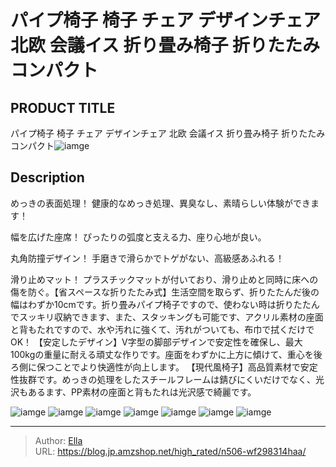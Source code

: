 # パイプ椅子  椅子 チェア デザインチェア 北欧 会議イス 折り畳み椅子  折りたたみ コンパクト


## PRODUCT TITLE 

パイプ椅子  椅子 チェア デザインチェア 北欧 会議イス 折り畳み椅子  折りたたみ コンパクト![iamge](https://b2bfiles1.gigab2b.cn/image/wkseller/7404/20230419_e00a376143c1bbd1c1e35b0f1edcb8bc.jpg)

## Description

めっきの表面処理！
健康的なめっき処理、異臭なし、素晴らしい体験ができます！

幅を広げた座席！
ぴったりの弧度と支える力、座り心地が良い。

丸角防撞デザイン！
手磨きで滑らかでトゲがない、高級感あふれる！

滑り止めマット！
プラスチックマットが付いており、滑り止めと同時に床への傷を防ぐ。【省スペースな折りたたみ式】生活空間を取らず、折りたたんだ後の幅はわずか10cmです。折り畳みパイプ椅子ですので、使わない時は折りたたんでスッキリ収納できます、また、スタッキングも可能です、アクリル素材の座面と背もたれですので、水や汚れに強くて、汚れがついても、布巾で拭くだけでOK！
【安定したデザイン】V字型の脚部デザインで安定性を確保し、最大100kgの重量に耐える頑丈な作りです。座面をわずかに上方に傾けて、重心を後ろ側に保つことでより快適性が向上します。
【現代風椅子】高品質素材で安定性抜群です。めっきの処理をしたスチールフレームは錆びにくいだけでなく、光沢もあるます、PP素材の座面と背もたれは光沢感で綺麗です。







![iamge](https://b2bfiles1.gigab2b.cn/image/wkseller/7404/20230419_134d54c52bd27ae9dbbd7b3c51d63869.jpg)
![iamge](https://b2bfiles1.gigab2b.cn/image/wkseller/7404/20221227_d871a5258d1e8988e7e6fe1e2037d073.jpg)
![iamge](https://b2bfiles1.gigab2b.cn/image/wkseller/7404/20221227_03d7e064b1c76379b27a563dcfd1a8b1.jpg)
![iamge](https://b2bfiles1.gigab2b.cn/image/wkseller/7404/20230419_525ca109458346a0e2548081dd0e8376.jpg)
![iamge](https://b2bfiles1.gigab2b.cn/image/wkseller/7404/20221227_452083c72dce5cf8079cfb97899b737e.jpg)
![iamge](nan)
![iamge](nan)


---

> Author: [Ella](https://blog.jp.amzshop.net/)  
> URL: https://blog.jp.amzshop.net/high_rated/n506-wf298314haa/  

